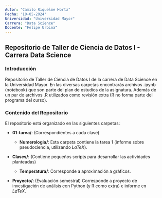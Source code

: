 ```yaml
---
Autor: "Camilo Riquelme Horta"
Fecha: '10-05-2024'
Universidad: "Universidad Mayor"
Carrera: "Data Science" 
Docente: "Felipe Urbina" 
---
```

## Repositorio de Taller de Ciencia de Datos I - Carrera Data Science

### Introducción

Repositorio de Taller de Ciencia de Datos I de la carrera de Data Science en la Universidad Mayor. 
En las diversas carpetas encontrarás archivos .ipynb (notebook) que son parte del plan de estudios de la asignatura. Además de un par de archivos .R utilizados como revisión extra (R no forma parte del programa del curso).

### Contenido del Repositorio

El repositorio está organizado en las siguientes carpetas:

- **01-tarea/**: (Correspondientes a cada clase)
	- **Numerologia/**: Esta carpeta contiene la tarea 1 (informe sobre pseudociencia, utilizando $LaTeX$).

- **Clases/**: (Contiene pequeños scripts para desarrollar las actividades planteadas)
	- **Temperatura/**: Corresponde a aproximación a gráficos.

- **Proyecto/**: (Evaluación semestral) Corresponde a proyecto de investigación de análisis con Python (y R como extra) e informe en $LaTeX$.
